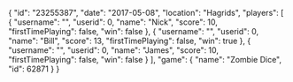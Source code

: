{
  "id": "23255387",
  "date": "2017-05-08",
  "location": "Hagrids",
  "players": [
    {
      "username": "",
      "userid": 0,
      "name": "Nick",
      "score": 10,
      "firstTimePlaying": false,
      "win": false
    },
    {
      "username": "",
      "userid": 0,
      "name": "Bill",
      "score": 13,
      "firstTimePlaying": false,
      "win": true
    },
    {
      "username": "",
      "userid": 0,
      "name": "James",
      "score": 10,
      "firstTimePlaying": false,
      "win": false
    }
  ],
  "game": {
    "name": "Zombie Dice",
    "id": 62871
  }
}
